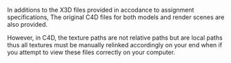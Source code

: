 In additions to the X3D files provided in accodance to assignment specifications,
The original C4D files for both models and render scenes are also provided.

However, in C4D, the texture paths are not relative paths but are local paths
thus all textures must be manually relinked accordingly on your end when if you attempt to view these files correctly on your computer.